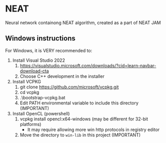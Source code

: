 # NEAT
Neural network containong NEAT algorithm, created as a part of NEAT JAM

## Windows instructions
For Windows, it is VERY recommended to:

1. Install Visual Studio 2022
   1. https://visualstudio.microsoft.com/downloads/?cid=learn-navbar-download-cta
   2. Choose C++ development in the installer
2. Install VCPKG
   1. git clone https://github.com/microsoft/vcpkg.git
   2. cd vcpkg
   3. .\bootstrap-vcpkg.bat
   4. Edit PATH environmental variable to include this directory (IMPORTANT)
3. Install OpenCL (powershell)
   1. vcpkg install opencl:x64-windows (may be different for 32-bit platforms)
      - It may require allowing more win http protocols in registry editor
   2. Move the directory to `win-lib` in this project (IMPORTANT)
